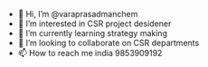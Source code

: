 - 👋 Hi, I’m @varaprasadmanchem
- 👀 I’m interested in CSR project desidener 
- 🌱 I’m currently learning strategy making
- 💞️ I’m looking to collaborate on CSR departments
- 📫 How to reach me india 9853909192

<!---
varaprasadmanchem/varaprasadmanchem is a ✨ special ✨ repository because its `README.md` (this file) appears on your GitHub profile.
You can click the Preview link to take a look at your changes.
--->
